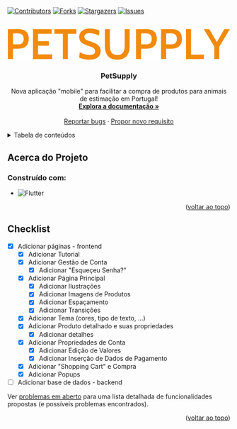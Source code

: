 <!-- PROJECT SHIELDS -->
<!--
*** I'm using markdown "reference style" links for readability.
*** Reference links are enclosed in brackets [ ] instead of parentheses ( ).
*** See the bottom of this document for the declaration of the reference variables
*** for contributors-url, forks-url, etc. This is an optional, concise syntax you may use.
*** https://www.markdownguide.org/basic-syntax/#reference-style-links
-->
[![Contributors][contributors-shield]][contributors-url]
[![Forks][forks-shield]][forks-url]
[![Stargazers][stars-shield]][stars-url]
[![Issues][issues-shield]][issues-url]



<!-- PROJECT LOGO -->
<br />
<div align="center">
  <a href="https://github.com/joaocupido/projeto_sti">
    <img src="https://github.com/JoaoCupido/projeto_sti/blob/main/petsupply-low-resolution-logo-color-on-transparent-background.png" alt="Logo">
  </a>

<h3 align="center">PetSupply</h3>

  <p align="center">
    Nova aplicação "mobile" para facilitar a compra de produtos para animais de estimação em Portugal!
    <br />
    <a href="https://github.com/joaocupido/projeto_sti"><strong>Explora a documentação »</strong></a>
    <br />
    <br />
    <a href="https://github.com/joaocupido/projeto_sti/issues">Reportar bugs</a>
    ·
    <a href="https://github.com/joaocupido/projeto_sti/issues">Propor novo requisito</a>
  </p>
</div>



<!-- TABLE OF CONTENTS -->
<details>
  <summary>Tabela de conteúdos</summary>
  <ol>
    <li>
      <a href="#about-the-project">Acerca do projeto</a>
      <ul>
        <li><a href="#built-with">Construído com</a></li>
      </ul>
    </li>
    <li><a href="#roadmap">Checklist</a></li>
  </ol>
</details>


<!-- ABOUT THE PROJECT -->
## Acerca do Projeto

### Construído com:

* ![Flutter](https://img.shields.io/badge/Flutter-%2302569B.svg?style=for-the-badge&logo=Flutter&logoColor=white)

<p align="right">(<a href="#readme-top">voltar ao topo</a>)</p>


<!-- ROADMAP -->
## Checklist

- [X] Adicionar páginas - frontend
  - [X] Adicionar Tutorial
  - [X] Adicionar Gestão de Conta
    - [X] Adicionar "Esqueçeu Senha?"
  - [X] Adicionar Página Principal
    - [X] Adicionar Ilustrações
    - [X] Adicionar Imagens de Produtos
    - [X] Adicionar Espaçamento
    - [X] Adicionar Transições
  - [X] Adicionar Tema (cores, tipo de texto, ...)
  - [X] Adicionar Produto detalhado e suas propriedades
    - [X] Adicionar detalhes
  - [X] Adicionar Propriedades de Conta
    - [X] Adicionar Edição de Valores
    - [X] Adicionar Inserção de Dados de Pagamento
  - [X] Adicionar "Shopping Cart" e Compra
  - [X] Adicionar Popups
- [ ] Adicionar base de dados - backend

Ver [problemas em aberto](https://github.com/joaocupido/projeto_sti/issues) para uma lista detalhada de funcionalidades propostas (e possíveis problemas encontrados).

<p align="right">(<a href="#readme-top">voltar ao topo</a>)</p>



<!-- MARKDOWN LINKS & IMAGES -->
<!-- https://www.markdownguide.org/basic-syntax/#reference-style-links -->
[contributors-shield]: https://img.shields.io/github/contributors/joaocupido/projeto_sti.svg?style=for-the-badge
[contributors-url]: https://github.com/joaocupido/projeto_sti/graphs/contributors
[forks-shield]: https://img.shields.io/github/forks/joaocupido/projeto_sti.svg?style=for-the-badge
[forks-url]: https://github.com/joaocupido/projeto_sti/network/members
[stars-shield]: https://img.shields.io/github/stars/joaocupido/projeto_sti.svg?style=for-the-badge
[stars-url]: https://github.com/joaocupido/projeto_sti/stargazers
[issues-shield]: https://img.shields.io/github/issues/joaocupido/projeto_sti.svg?style=for-the-badge
[issues-url]: https://github.com/joaocupido/projeto_sti/issues
[license-shield]: https://img.shields.io/github/license/joaocupido/projeto_sti.svg?style=for-the-badge
[license-url]: https://github.com/joaocupido/projeto_sti/blob/master/LICENSE.txt
[linkedin-shield]: https://img.shields.io/badge/-LinkedIn-black.svg?style=for-the-badge&logo=linkedin&colorB=555

